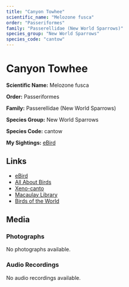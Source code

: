 ```yaml
---
title: "Canyon Towhee"
scientific_name: "Melozone fusca"
order: "Passeriformes"
family: "Passerellidae (New World Sparrows)"
species_group: "New World Sparrows"
species_code: "cantow"
---
```


# Canyon Towhee

**Scientific Name:** Melozone fusca

**Order:** Passeriformes

**Family:** Passerellidae (New World Sparrows)

**Species Group:** New World Sparrows

**Species Code:** cantow

**My Sightings:** [eBird](https://ebird.org/lifelist?r=world&time=life&spp=cantow)

## Links
* [eBird](https://ebird.org/species/cantow) 
* [All About Birds](https://www.allaboutbirds.org/guide/cantow) 
* [Xeno-canto](https://www.xeno-canto.org/species/cantow) 
* [Macaulay Library](https://search.macaulaylibrary.org/catalog?taxonCode=cantow&sort=rating_rank_desc)
* [Birds of the World](https://birdsoftheworld.org/bow/species/cantow)

## Media
### Photographs
No photographs available.

### Audio Recordings
No audio recordings available.
